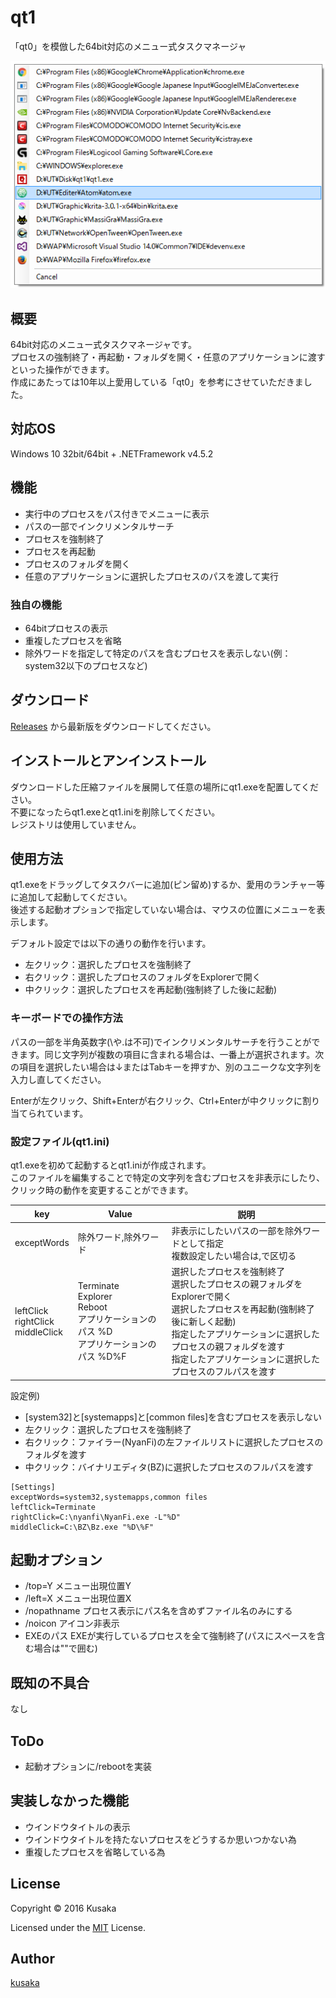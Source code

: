 # qt1

「qt0」を模倣した64bit対応のメニュー式タスクマネージャ

![qt1](./Preview.png)

## 概要

64bit対応のメニュー式タスクマネージャです。<br>
プロセスの強制終了・再起動・フォルダを開く・任意のアプリケーションに渡すといった操作ができます。<br>
作成にあたっては10年以上愛用している「qt0」を参考にさせていただきました。

## 対応OS

Windows 10 32bit/64bit + .NETFramework v4.5.2

## 機能

- 実行中のプロセスをパス付きでメニューに表示
- パスの一部でインクリメンタルサーチ
- プロセスを強制終了
- プロセスを再起動
- プロセスのフォルダを開く
- 任意のアプリケーションに選択したプロセスのパスを渡して実行

### 独自の機能

- 64bitプロセスの表示
- 重複したプロセスを省略
- 除外ワードを指定して特定のパスを含むプロセスを表示しない(例：system32以下のプロセスなど)

## ダウンロード

[Releases](https://github.com/kusaka3/qt1/releases) から最新版をダウンロードしてください。

## インストールとアンインストール

ダウンロードした圧縮ファイルを展開して任意の場所にqt1.exeを配置してください。<br>
不要になったらqt1.exeとqt1.iniを削除してください。<br>
レジストリは使用していません。

## 使用方法

qt1.exeをドラッグしてタスクバーに追加(ピン留め)するか、愛用のランチャー等に追加して起動してください。<br>
後述する起動オプションで指定していない場合は、マウスの位置にメニューを表示します。

デフォルト設定では以下の通りの動作を行います。
- 左クリック：選択したプロセスを強制終了
- 右クリック：選択したプロセスのフォルダをExplorerで開く
- 中クリック：選択したプロセスを再起動(強制終了した後に起動)

### キーボードでの操作方法
パスの一部を半角英数字(\や.は不可)でインクリメンタルサーチを行うことができます。同じ文字列が複数の項目に含まれる場合は、一番上が選択されます。次の項目を選択したい場合は↓またはTabキーを押すか、別のユニークな文字列を入力し直してください。

Enterが左クリック、Shift+Enterが右クリック、Ctrl+Enterが中クリックに割り当てられています。

### 設定ファイル(qt1.ini)
qt1.exeを初めて起動するとqt1.iniが作成されます。<br>
このファイルを編集することで特定の文字列を含むプロセスを非表示にしたり、クリック時の動作を変更することができます。

| key | Value | 説明 |
| --- | ----- | --- |
|exceptWords|除外ワード,除外ワード|非表示にしたいパスの一部を除外ワードとして指定<br>複数設定したい場合は,で区切る|
|leftClick<br>rightClick<br>middleClick|Terminate<br>Explorer<br>Reboot<br>アプリケーションのパス %D<br>アプリケーションのパス %D\%F|選択したプロセスを強制終了<br>選択したプロセスの親フォルダをExplorerで開く<br>選択したプロセスを再起動(強制終了後に新しく起動)<br>指定したアプリケーションに選択したプロセスの親フォルダを渡す<br>指定したアプリケーションに選択したプロセスのフルパスを渡す|

設定例)
- [system32]と[systemapps]と[common files]を含むプロセスを表示しない
- 左クリック：選択したプロセスを強制終了
- 右クリック：ファイラー(NyanFi)の左ファイルリストに選択したプロセスのフォルダを渡す
- 中クリック：バイナリエディタ(BZ)に選択したプロセスのフルパスを渡す

```
[Settings]
exceptWords=system32,systemapps,common files
leftClick=Terminate
rightClick=C:\nyanfi\NyanFi.exe -L"%D"
middleClick=C:\BZ\Bz.exe "%D\%F"
```

## 起動オプション

- /top=Y メニュー出現位置Y
- /left=X メニュー出現位置X
- /nopathname プロセス表示にパス名を含めずファイル名のみにする
- /noicon アイコン非表示
- EXEのパス EXEが実行しているプロセスを全て強制終了(パスにスペースを含む場合は""で囲む)

## 既知の不具合

なし

## ToDo

- 起動オプションに/rebootを実装

## 実装しなかった機能

- ウインドウタイトルの表示
 - ウインドウタイトルを持たないプロセスをどうするか思いつかない為
 - 重複したプロセスを省略している為

## License

Copyright ©  2016 Kusaka

Licensed under the [MIT](./LICENSE) License.

## Author

[kusaka](https://github.com/kusaka3/)
